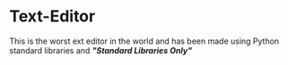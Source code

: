 # Text-Editor

This is the worst ext editor in the world and has been made using Python standard libraries and _**"Standard Libraries Only"**_
